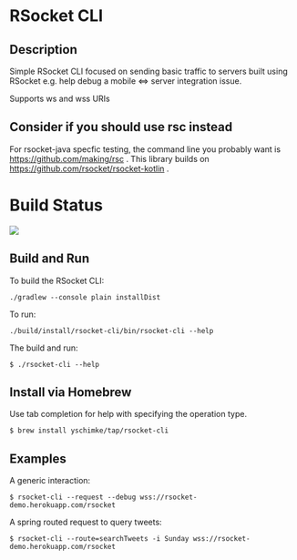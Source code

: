 # RSocket CLI

## Description

Simple RSocket CLI focused on sending basic traffic to servers built using RSocket e.g. help debug a mobile <=> server integration issue. 

Supports ws and wss URIs

## Consider if you should use rsc instead

For rsocket-java specfic testing, the command line you probably want is https://github.com/making/rsc .
This library builds on https://github.com/rsocket/rsocket-kotlin .

# Build Status

<a href='https://travis-ci.org/rsocket/rsocket-cli/builds'><img src='https://travis-ci.org/rsocket/rsocket-cli.svg?branch=master'></a> 


## Build and Run

To build the RSocket CLI:
```
./gradlew --console plain installDist
```

To run:
```
./build/install/rsocket-cli/bin/rsocket-cli --help
```

The build and run:
```
$ ./rsocket-cli --help
```


## Install via Homebrew

Use tab completion for help with specifying the operation type.

```
$ brew install yschimke/tap/rsocket-cli
```

## Examples


A generic interaction:
```
$ rsocket-cli --request --debug wss://rsocket-demo.herokuapp.com/rsocket      
```

A spring routed request to query tweets:

```
$ rsocket-cli --route=searchTweets -i Sunday wss://rsocket-demo.herokuapp.com/rsocket
```

